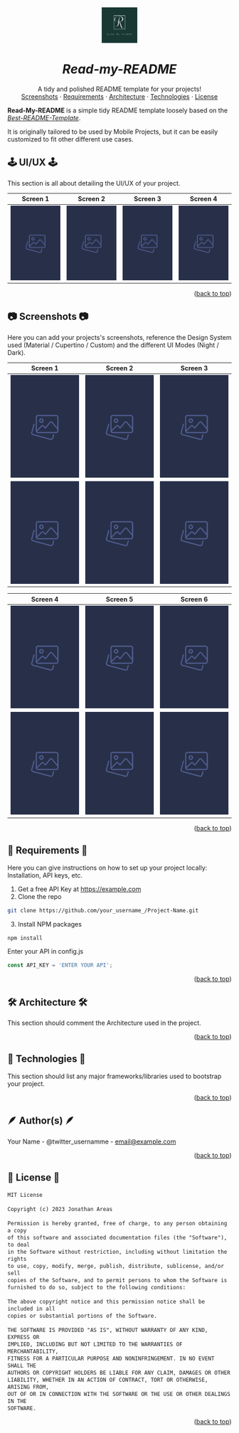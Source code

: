 <a name="readme-top"></a>
<br />
<div align="center">
  <a href="#">
    <img src="./readme-assets/logos/official_logo.jpeg" alt="Logo" width="80" height="80">
  </a>

<h1 align = "center">
<b><i>Read-my-README</i></b>
</h1>
    <!-- Add/Remove categories depending on your project -->
  <p align="center">
    A tidy and polished README template for your projects!
    <br />
    <a href="#-screenshots-">Screenshots</a>
    ·
    <a href="#-requirements-">Requirements</a>
    ·
    <a href="#-architecture-">Architecture</a>
    ·
     <a href="#-technologies-">Technologies</a>
    ·
    <a href="#-license-">License</a>
  </p>
</div>

**Read-My-README** is a simple tidy README template loosely based on the [*Best-README-Template*](https://github.com/othneildrew/Best-README-Template).

It is originally tailored to be used by Mobile Projects, but it can be easily customized to fit other different use cases.

## 🕹️ UI/UX 🕹️

This section is all about detailing the UI/UX of your project.

Screen 1	|	Screen 2	|	Screen 3 | Screen 4	|
:------:|:---------------------:|:-----------------------------:|:-------------:|
![](readme-assets/images/screenshot_placeholder.png)  |  ![](readme-assets/images/screenshot_placeholder.png)  |  ![](readme-assets/images/screenshot_placeholder.png)  |  ![](readme-assets/images/screenshot_placeholder.png)

<p align="right">(<a href="#readme-top">back to top</a>)</p>

## 📷 Screenshots 📷

Here you can add your projects's screenshots, reference the Design System used (Material / Cupertino / Custom) and the different UI Modes (Night / Dark).

| Screen 1  | Screen 2 | Screen 3 |
| ------------- | ------------- |  ------------- |
| ![](readme-assets/images/screenshot_placeholder.png)  | ![](readme-assets/images/screenshot_placeholder.png)  | ![](readme-assets/images/screenshot_placeholder.png)  |
| ![](readme-assets/images/screenshot_placeholder.png)  | ![](readme-assets/images/screenshot_placeholder.png)  | ![](readme-assets/images/screenshot_placeholder.png)  |

| Screen 4  | Screen 5 | Screen 6 |
| ------------- | ------------- |  ------------- |
| ![](readme-assets/images/screenshot_placeholder.png)  | ![](readme-assets/images/screenshot_placeholder.png)  | ![](readme-assets/images/screenshot_placeholder.png)  |
| ![](readme-assets/images/screenshot_placeholder.png)  | ![](readme-assets/images/screenshot_placeholder.png)  | ![](readme-assets/images/screenshot_placeholder.png)  |
<p align="right">(<a href="#readme-top">back to top</a>)</p>

## 📝 Requirements 📝

Here you can give instructions on how to set up your project locally: Installation, API keys, etc.

1. Get a free API Key at https://example.com
2. Clone the repo
```bash
git clone https://github.com/your_username_/Project-Name.git 
```
3. Install NPM packages
```bash 
npm install
```

Enter your API in config.js
```javascript
const API_KEY = 'ENTER YOUR API';
```
<p align="right">(<a href="#readme-top">back to top</a>)</p>

## 🛠 Architecture 🛠

This section should comment the Architecture used in the project. 
<p align="right">(<a href="#readme-top">back to top</a>)</p>

## 🦾 Technologies 🦾

This section should list any major frameworks/libraries used to bootstrap your project. 
<p align="right">(<a href="#readme-top">back to top</a>)</p>


## 🪶 Author(s) 🪶

Your Name - @twitter_usernamme - email@example.com
<p align="right">(<a href="#readme-top">back to top</a>)</p>

## 📜 License 📜

```
MIT License

Copyright (c) 2023 Jonathan Areas

Permission is hereby granted, free of charge, to any person obtaining a copy
of this software and associated documentation files (the "Software"), to deal
in the Software without restriction, including without limitation the rights
to use, copy, modify, merge, publish, distribute, sublicense, and/or sell
copies of the Software, and to permit persons to whom the Software is
furnished to do so, subject to the following conditions:

The above copyright notice and this permission notice shall be included in all
copies or substantial portions of the Software.

THE SOFTWARE IS PROVIDED "AS IS", WITHOUT WARRANTY OF ANY KIND, EXPRESS OR
IMPLIED, INCLUDING BUT NOT LIMITED TO THE WARRANTIES OF MERCHANTABILITY,
FITNESS FOR A PARTICULAR PURPOSE AND NONINFRINGEMENT. IN NO EVENT SHALL THE
AUTHORS OR COPYRIGHT HOLDERS BE LIABLE FOR ANY CLAIM, DAMAGES OR OTHER
LIABILITY, WHETHER IN AN ACTION OF CONTRACT, TORT OR OTHERWISE, ARISING FROM,
OUT OF OR IN CONNECTION WITH THE SOFTWARE OR THE USE OR OTHER DEALINGS IN THE
SOFTWARE.
```
<p align="right">(<a href="#readme-top">back to top</a>)</p>




